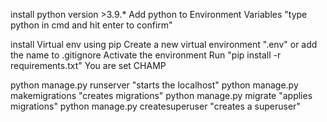 install python version >3.9.*
Add python to Environment Variables "type python in cmd and hit enter to confirm"

install Virtual env using pip
Create a new virtual environment ".env" or add the name to .gitignore
Activate the environment
Run "pip install -r requirements.txt"
You are set CHAMP


python manage.py runserver "starts the localhost"
python manage.py makemigrations "creates migrations"
python manage.py migrate "applies migrations"
python manage.py createsuperuser "creates a superuser"

